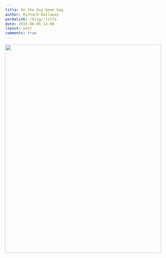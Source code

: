 ```yaml
---
title: On the big bean bag
author: Richard Dallaway
permalink: /blog/:title
date: 2015-06-05 14:06
layout: post
comments: true
---
```


<div><a href="http://static.skitters.dallaway.com/tp_IMG_20150605_140612.jpg"><img src="http://static.skitters.dallaway.com/tp_thumb_IMG_20150605_140612.jpg" width="500" height="667"/></a></div>


  
      
